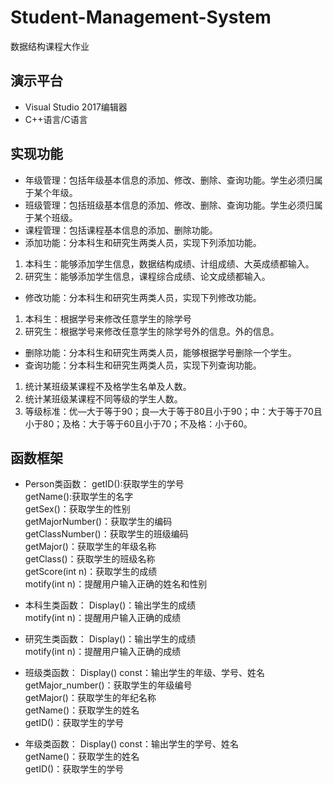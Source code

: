# Student-Management-System
数据结构课程大作业
## 演示平台
* Visual Studio 2017编辑器
* C++语言/C语言
## 实现功能
* 年级管理：包括年级基本信息的添加、修改、删除、查询功能。学生必须归属于某个年级。
* 班级管理：包括班级基本信息的添加、修改、删除、查询功能。学生必须归属于某个班级。
* 课程管理：包括课程基本信息的添加、删除功能。
* 添加功能：分本科生和研究生两类人员，实现下列添加功能。
1. 本科生：能够添加学生信息，数据结构成绩、计组成绩、大英成绩都输入。
2. 研究生：能够添加学生信息，课程综合成绩、论文成绩都输入。
* 修改功能：分本科生和研究生两类人员，实现下列修改功能。
1. 本科生：根据学号来修改任意学生的除学号
2. 研究生：根据学号来修改任意学生的除学号外的信息。外的信息。
* 删除功能：分本科生和研究生两类人员，能够根据学号删除一个学生。
* 查询功能：分本科生和研究生两类人员，实现下列查询功能。
1. 统计某班级某课程不及格学生名单及人数。
2. 统计某班级某课程不同等级的学生人数。
3. 等级标准：优—大于等于90；良—大于等于80且小于90；中：大于等于70且小于80；及格：大于等于60且小于70；不及格：小于60。
## 函数框架
* Person类函数：
getID():获取学生的学号  
getName():获取学生的名字  
getSex()：获取学生的性别  
getMajorNumber()：获取学生的编码  
getClassNumber()：获取学生的班级编码  
getMajor()：获取学生的年级名称  
getClass()：获取学生的班级名称  
getScore(int n)：获取学生的成绩  
motify(int n)：提醒用户输入正确的姓名和性别  

* 本科生类函数：
Display()：输出学生的成绩  
motify(int n)：提醒用户输入正确的成绩  

* 研究生类函数：
Display()：输出学生的成绩  
motify(int n)：提醒用户输入正确的成绩  

* 班级类函数：
Display() const：输出学生的年级、学号、姓名  
getMajor_number()：获取学生的年级编号  
getMajor()：获取学生的年纪名称  
getName()：获取学生的姓名  
getID()：获取学生的学号  

* 年级类函数：
Display() const：输出学生的学号、姓名  
getName()：获取学生的姓名  
getID()：获取学生的学号  
